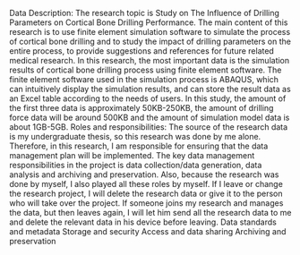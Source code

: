 Data Description: The research topic is Study on The Influence of Drilling Parameters on Cortical Bone Drilling Performance. The main content of this research is to use finite element simulation software to simulate the process of cortical bone drilling and to study the impact of drilling parameters on the entire process, to provide suggestions and references for future related medical research. In this research, the most important data is the simulation results of cortical bone drilling process using finite element software. The finite element software used in the simulation process is ABAQUS, which can intuitively display the simulation results, and can store the result data as an Excel table according to the needs of users. In this study, the amount of the first three data is approximately 50KB-250KB, the amount of drilling force data will be around 500KB and the amount of simulation model data is about 1GB-5GB.
Roles and responsibilities: The source of the research data is my undergraduate thesis, so this research was done by me alone. Therefore, in this research, I am responsible for ensuring that the data management plan will be implemented. The key data management responsibilities in the project is data collection/data generation, data analysis and archiving and preservation. Also, because the research was done by myself, I also played all these roles by myself. If I leave or change the research project, I will delete the research data or give it to the person who will take over the project. If someone joins my research and manages the data, but then leaves again, I will let him send all the research data to me and delete the relevant data in his device before leaving.
Data standards and metadata
Storage and security
Access and data sharing
Archiving and preservation

